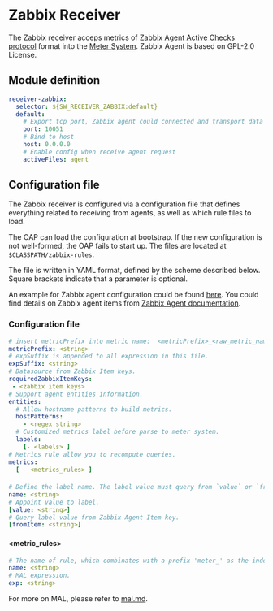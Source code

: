 # Zabbix Receiver
The Zabbix receiver acceps metrics of [Zabbix Agent Active Checks protocol](https://www.zabbix.com/documentation/current/manual/appendix/items/activepassive#active_checks) format into the [Meter System](./../../concepts-and-designs/meter.md).
Zabbix Agent is based on GPL-2.0 License.

## Module definition
```yaml
receiver-zabbix:
  selector: ${SW_RECEIVER_ZABBIX:default}
  default:
    # Export tcp port, Zabbix agent could connected and transport data
    port: 10051
    # Bind to host
    host: 0.0.0.0
    # Enable config when receive agent request
    activeFiles: agent
```

## Configuration file
The Zabbix receiver is configured via a configuration file that defines everything related to receiving 
 from agents, as well as which rule files to load.
 
The OAP can load the configuration at bootstrap. If the new configuration is not well-formed, the OAP fails to start up. The files
are located at `$CLASSPATH/zabbix-rules`.

The file is written in YAML format, defined by the scheme described below. Square brackets indicate that a parameter is optional.

An example for Zabbix agent configuration could be found [here](../../../../test/e2e/e2e-test/docker/zabbix/zabbix_agentd.conf).
You could find details on Zabbix agent items from [Zabbix Agent documentation](https://www.zabbix.com/documentation/current/manual/config/items/itemtypes/zabbix_agent).

### Configuration file

```yaml
# insert metricPrefix into metric name:  <metricPrefix>_<raw_metric_name>
metricPrefix: <string>
# expSuffix is appended to all expression in this file.
expSuffix: <string>
# Datasource from Zabbix Item keys.
requiredZabbixItemKeys:
 - <zabbix item keys>
# Support agent entities information.
entities:
  # Allow hostname patterns to build metrics.
  hostPatterns:
    - <regex string>
  # Customized metrics label before parse to meter system.
  labels:
    [- <labels> ]
# Metrics rule allow you to recompute queries.
metrics:
  [ - <metrics_rules> ]
```

#### <labels>

```yaml
# Define the label name. The label value must query from `value` or `fromItem` attribute.
name: <string>
# Appoint value to label.
[value: <string>]
# Query label value from Zabbix Agent Item key.
[fromItem: <string>]
```

#### <metric_rules>

```yaml
# The name of rule, which combinates with a prefix 'meter_' as the index/table name in storage.
name: <string>
# MAL expression.
exp: <string>
```

For more on MAL, please refer to [mal.md](../../concepts-and-designs/mal.md).
